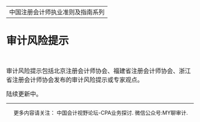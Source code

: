 ﻿<!DOCTYPE HTML PUBLIC "-//W3C//DTD HTML 4.0 Transitional//EN">
<HTML><HEAD><TITLE>审计风险提示</TITLE>
<META content="text/html; charset=gb2312" http-equiv=Content-Type>
<META name=GENERATOR content="MSHTML 11.00.10570.1001"><LINK rel=stylesheet 
href="_template.css"></HEAD>
<BODY>
<DIV id=nsbanner>
<DIV id=bannerrow1>
<TABLE class=bannerparthead>
  <TBODY>
  <TR id=hdr>
    <TD class=runninghead noWrap>中国注册会计师执业准则及指南系列</TD></TR></TBODY></TABLE></DIV>
<DIV id=titlerow>
<H1 class=dtH1>审计风险提示</H1></DIV></DIV>
<DIV id=nstext><BR>
<P><FONT 
size=3>审计风险提示包括北京注册会计师协会、福建省注册会计师协会、浙江省注册会计师协会发布的审计风险提示或专家观点。</FONT></P>
<P><FONT size=3>陆续更新中。</FONT></P>
<P>
<HR>

<P></P></DIV>
<DIV class=footer>
<P>&nbsp;&nbsp;&nbsp;&nbsp;&nbsp;更多内容请关注： 中国会计视野论坛-CPA业务探讨. 
微信公众号:MY聊审计.</P></DIV></BODY></HTML>
